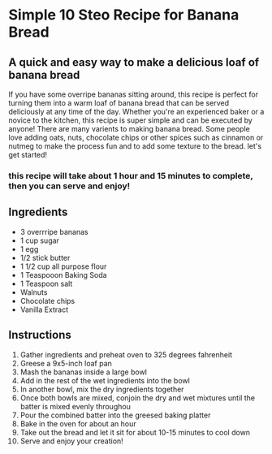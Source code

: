 # Simple 10 Steo Recipe for Banana Bread

## A quick and easy way to make a delicious loaf of banana bread 

If you have some overripe bananas sitting around, this recipe is perfect for turning them into a warm loaf of banana bread that can be served deliciously at any time of the day.
Whether you're an experienced baker or a novice to the kitchen, this recipe is super simple and can be executed by anyone! There are many varients to making banana bread.
Some people love adding oats, nuts, chocolate chips or other spices such as cinnamon or nutmeg to make the process fun and to add some texture to the bread.
let's get started!

### this recipe will take about 1 hour and 15 minutes to complete, then you can serve and enjoy!

## Ingredients
- 3 overrripe bananas 
- 1 cup sugar 
- 1 egg
- 1/2 stick butter
- 1 1/2 cup all purpose flour 
- 1 Teaspooon Baking Soda 
- 1 Teaspoon salt 
- Walnuts 
- Chocolate chips 
- Vanilla Extract 

## Instructions
1. Gather ingredients and preheat oven to 325 degrees fahrenheit 
2. Greese a 9x5-inch loaf pan
3. Mash the bananas inside a large bowl
4.  Add in the rest of the wet ingredients into the bowl
5. In another bowl, mix the dry ingredients together
6. Once both bowls are mixed, conjoin the dry and wet mixtures until the batter is mixed evenly throughou
7. Pour the combined batter into the greesed baking platter
8. Bake in the oven for about an hour
9. Take out the bread and let it sit for about 10-15 minutes to cool down
10. Serve and enjoy your creation!


